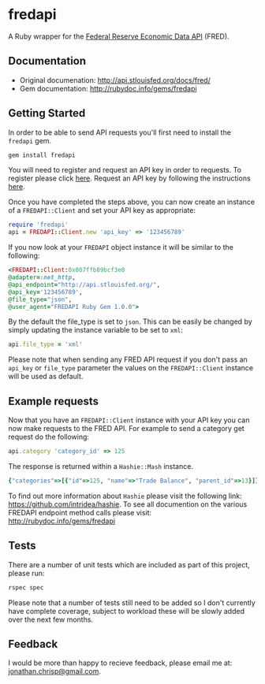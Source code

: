 # fredapi
A Ruby wrapper for the [Federal Reserve Economic Data API](http://api.stlouisfed.org/docs/fred/overview.html) (FRED).

## Documentation
* Original documenation: <http://api.stlouisfed.org/docs/fred/>
* Gem documentation: <http://rubydoc.info/gems/fredapi>

## Getting Started
In order to be able to send API requests you'll first need to install the `fredapi` gem.

```ruby
gem install fredapi
```

You will need to register and request an API key in order to requests. To register please click [here](http://research.stlouisfed.org/useraccount/register/step1). Request an API key by following the instructions [here](http://api.stlouisfed.org/api_key.html). 

Once you have completed the steps above, you can now create an instance of a `FREDAPI::Client` and set your API key as appropriate:

```ruby
require 'fredapi'
api = FREDAPI::Client.new 'api_key' => '123456789'
```

If you now look at your `FREDAPI` object instance it will be similar to the following:

```ruby
<FREDAPI::Client:0x007ffb89bcf3e0
@adapter=:net_http,
@api_endpoint="http://api.stlouisfed.org/",
@api_key='123456789',
@file_type="json",
@user_agent="FREDAPI Ruby Gem 1.0.0">
```

By the default the file_type is set to `json`. This can be easily be changed by simply updating the instance variable to be set to `xml`:

```ruby
api.file_type = 'xml'
```

Please note that when sending any FRED API request if you don't pass an `api_key` or `file_type` parameter the values on the `FREDAPI::Client` instance will be used as default.

## Example requests
Now that you have an `FREDAPI::Client` instance with your API key you can now make requests to the FRED API. For example to send a category get request do the following:

```ruby
api.category 'category_id' => 125
```

The response is returned within a `Hashie::Mash` instance.

```ruby
{"categories"=>[{"id"=>125, "name"=>"Trade Balance", "parent_id"=>13}]}
```

To find out more information about `Hashie` please visit the following link: <https://github.com/intridea/hashie>. To see all documention on the various FREDAPI endpoint method calls please visit: <http://rubydoc.info/gems/fredapi>

## Tests
There are a number of unit tests which are included as part of this project, please run:

```ruby
rspec spec
```
      
Please note that a number of tests still need to be added so I don't currently have complete coverage, subject to workload these will be slowly added over the next few months.

## Feedback
I would be more than happy to recieve feedback, please email me at: jonathan.chrisp@gmail.com.

